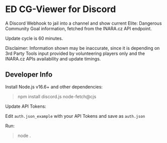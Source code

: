 ED CG-Viewer for Discord
=
A Discord Webhook to jail into a channel and show current Elite: Dangerous Community Goal information, fetched from the INARA.cz API endpoint.

Update cycle is 60 minutes.

Disclaimer: Information shown may be inaccurate, since it is depending on 3rd Party Tools input provided by volunteering players only and the INARA.cz APIs availability and update timings.



Developer Info
-
Install Node.js v16.6+ and other dependencies:
> npm install discord.js node-fetch@cjs

Update API Tokens:

Edit `auth.json_example` with your API Tokens and save as `auth.json`

Run:
> node .